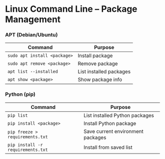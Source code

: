 # Linux Command Line – Package Management

### APT (Debian/Ubuntu)
| Command                      | Purpose                 |
| ---------------------------- | ----------------------- |
| `sudo apt install <package>` | Install package         |
| `sudo apt remove <package>`  | Remove package          |
| `apt list --installed`       | List installed packages |
| `apt show <package>`         | Show package info       |

### Python (pip)
| Command                           | Purpose                           |
| --------------------------------- | --------------------------------- |
| `pip list`                        | List installed Python packages    |
| `pip install <package>`           | Install Python package            |
| `pip freeze > requirements.txt`   | Save current environment packages |
| `pip install -r requirements.txt` | Install from saved list           |